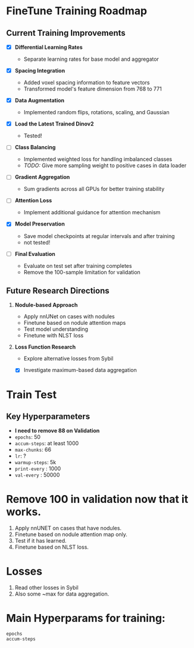 # FineTune Training Roadmap

## Current Training Improvements
- [x] **Differential Learning Rates**
  - Separate learning rates for base model and aggregator
- [x] **Spacing Integration**
  - Added voxel spacing information to feature vectors
  - Transformed model's feature dimension from 768 to 771
- [x] **Data Augmentation**
  - Implemented random flips, rotations, scaling, and Gaussian 
- [x] **Load the Latest Trained Dinov2**
  - Tested!

- [ ] **Class Balancing**
  - Implemented weighted loss for handling imbalanced classes
  - *TODO:* Give more sampling weight to positive cases in data loader
- [ ] **Gradient Aggregation**
  - Sum gradients across all GPUs for better training stability
- [ ] **Attention Loss**
  - Implement additional guidance for attention mechanism
- [x] **Model Preservation**
  - Save model checkpoints at regular intervals and after training
  - not tested!
- [ ] **Final Evaluation**
  - Evaluate on test set after training completes
  - Remove the 100-sample limitation for validation

## Future Research Directions
1. **Nodule-based Approach**
   - Apply nnUNet on cases with nodules
   - Finetune based on nodule attention maps
   - Test model understanding
   - Finetune with NLST loss

2. **Loss Function Research**
   - Explore alternative losses from Sybil
   -[x] Investigate maximum-based data aggregation 


# Train Test
## Key Hyperparameters  
-  **I need to remove 88 on Validation**
- `epochs`: 50
- `accum-steps`: at least 1000
- `max-chunks`: 66 
- `lr`:  ?
- `warmup-steps`: 5k
- `print-every` : 1000
- `val-every` : 50000


# Remove 100 in validation now that it works. 


1. Apply nnUNET on cases that have nodules.
2. Finetune based on nodule attention map only.
3. Test if it has learned.
4. Finetune based on NLST loss. 

# Losses
1. Read other losses in Sybil
2. Also some ~max for data aggregation.




# Main Hyperparams for training:
    epochs
    accum-steps